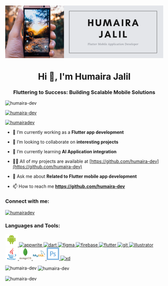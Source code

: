 ![logo](https://github.com/humaira-dev/humaira-dev/blob/main/Humaira.png)


<h1 align="center">Hi 👋, I'm Humaira Jalil</h1>
<h3 align="center">Fluttering to Success: Building Scalable Mobile Solutions</h3>

<p align="left"> <img src="https://komarev.com/ghpvc/?username=humaira-dev&label=Profile%20views&color=0e75b6&style=flat" alt="humaira-dev" /> </p>

<p align="left"> <a href="https://github.com/ryo-ma/github-profile-trophy"><img src="https://github-profile-trophy.vercel.app/?username=humaira-dev" alt="humaira-dev" /></a> </p>

<p align="left"> <a href="https://twitter.com/humairadev" target="blank"><img src="https://img.shields.io/twitter/follow/humairadev?logo=twitter&style=for-the-badge" alt="humairadev" /></a> </p>

- 🔭 I’m currently working as a **Flutter app development**

- 👯 I’m looking to collaborate on **interesting projects**

- 🌱 I’m currently learning **AI Application integration**

- 👨‍💻 All of my projects are available at [https://github.com/humaira-dev](https://github.com/humaira-dev)

- 💬 Ask me about **Related to Flutter mobile app development**

- 📫 How to reach me **https://github.com/humaira-dev**

<h3 align="left">Connect with me:</h3>
<p align="left">
<a href="https://twitter.com/humairadev" target="blank"><img align="center" src="https://raw.githubusercontent.com/rahuldkjain/github-profile-readme-generator/master/src/images/icons/Social/twitter.svg" alt="humairadev" height="30" width="40" /></a>
</p>

<h3 align="left">Languages and Tools:</h3>
<p align="left"> <a href="https://developer.android.com" target="_blank" rel="noreferrer"> <img src="https://raw.githubusercontent.com/devicons/devicon/master/icons/android/android-original-wordmark.svg" alt="android" width="40" height="40"/> </a> <a href="https://appwrite.io" target="_blank" rel="noreferrer"> <img src="https://www.vectorlogo.zone/logos/appwriteio/appwriteio-icon.svg" alt="appwrite" width="40" height="40"/> </a> <a href="https://dart.dev" target="_blank" rel="noreferrer"> <img src="https://www.vectorlogo.zone/logos/dartlang/dartlang-icon.svg" alt="dart" width="40" height="40"/> </a> <a href="https://www.figma.com/" target="_blank" rel="noreferrer"> <img src="https://www.vectorlogo.zone/logos/figma/figma-icon.svg" alt="figma" width="40" height="40"/> </a> <a href="https://firebase.google.com/" target="_blank" rel="noreferrer"> <img src="https://www.vectorlogo.zone/logos/firebase/firebase-icon.svg" alt="firebase" width="40" height="40"/> </a> <a href="https://flutter.dev" target="_blank" rel="noreferrer"> <img src="https://www.vectorlogo.zone/logos/flutterio/flutterio-icon.svg" alt="flutter" width="40" height="40"/> </a> <a href="https://git-scm.com/" target="_blank" rel="noreferrer"> <img src="https://www.vectorlogo.zone/logos/git-scm/git-scm-icon.svg" alt="git" width="40" height="40"/> </a> <a href="https://www.adobe.com/in/products/illustrator.html" target="_blank" rel="noreferrer"> <img src="https://www.vectorlogo.zone/logos/adobe_illustrator/adobe_illustrator-icon.svg" alt="illustrator" width="40" height="40"/> </a> <a href="https://www.java.com" target="_blank" rel="noreferrer"> <img src="https://raw.githubusercontent.com/devicons/devicon/master/icons/java/java-original.svg" alt="java" width="40" height="40"/> </a> <a href="https://www.mongodb.com/" target="_blank" rel="noreferrer"> <img src="https://raw.githubusercontent.com/devicons/devicon/master/icons/mongodb/mongodb-original-wordmark.svg" alt="mongodb" width="40" height="40"/> </a> <a href="https://www.mysql.com/" target="_blank" rel="noreferrer"> <img src="https://raw.githubusercontent.com/devicons/devicon/master/icons/mysql/mysql-original-wordmark.svg" alt="mysql" width="40" height="40"/> </a> <a href="https://www.photoshop.com/en" target="_blank" rel="noreferrer"> <img src="https://raw.githubusercontent.com/devicons/devicon/master/icons/photoshop/photoshop-line.svg" alt="photoshop" width="40" height="40"/> </a> <a href="https://www.adobe.com/products/xd.html" target="_blank" rel="noreferrer"> <img src="https://cdn.worldvectorlogo.com/logos/adobe-xd.svg" alt="xd" width="40" height="40"/> </a> </p>

<p><img align="left" src="https://github-readme-stats.vercel.app/api/top-langs?username=humaira-dev&show_icons=true&locale=en&layout=compact" alt="humaira-dev" /></p>

<p>&nbsp;<img align="center" src="https://github-readme-stats.vercel.app/api?username=humaira-dev&show_icons=true&locale=en" alt="humaira-dev" /></p>

<p><img align="center" src="https://github-readme-streak-stats.herokuapp.com/?user=humaira-dev&" alt="humaira-dev" /></p>

